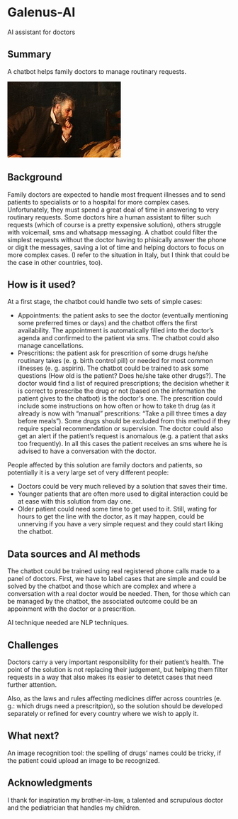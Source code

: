 # Galenus-AI

AI assistant for doctors


## Summary

A chatbot helps family doctors to manage routinary requests.

![Doctor](https://github.com/Sil-py/Galenus-AI/blob/main/Luke_fildes%2C_il_dottore%2C_ante_1891%2C_02.jpg)

## Background

Family doctors are expected to handle most frequent illnesses and to send patients to specialists or to a hospital for more complex cases. 
Unfortunately, they must spend a great deal of time in answering to very routinary requests. Some doctors hire a human assistant to filter such requests (which of course is a pretty expensive solution), others struggle with voicemail, sms and whatsapp messaging. 
A chatbot could filter the simplest requests without the doctor having to phisically answer the phone or digit the messages, saving a lot of time and helping doctors to focus on more complex cases. 
(I refer to the situation in Italy, but I think that could be the case in other countries, too).


## How is it used?

At a first stage, the chatbot could handle two sets of simple cases:
* Appointments: the patient asks to see the doctor (eventually mentioning some preferred times or days) and the chatbot offers the first availability.
The appointment is automatically filled into the doctor’s agenda and confirmed to the patient via sms. The chatbot could also manage cancellations.
* Prescritions: the patient ask for prescrition of some drugs he/she routinary takes (e. g. birth control pill) or needed for most common illnesses (e. g. aspirin). The chatbot could be trained to ask some questions (How old is the patient? Does he/she take other drugs?). The doctor would find a list of required prescriptions; the decision whether it is correct to prescribe the drug or not (based on the information the patient gives to the chatbot) is the doctor's one. The prescrition could include some instructions on how often or how to take th drug (as it already is now with “manual” prescritions: “Take a pill three times a day before meals”). Some drugs should be excluded from this method if they require special recommendation or supervision. The doctor could also get an alert if the patient’s request is anomalous (e.g. a patient that asks too frequently). In all this cases the patient receives an sms where he is advised to have a conversation with the doctor.

People affected by this solution are family doctors and patients, so potentially it is a very large set of very different people:
* Doctors could be very much relieved by a solution that saves their time. 
* Younger patients that are often more used to digital interaction could be at ease with this solution from day one. 
* Older patient could need some time to get used to it. Still, wating for hours to get the line with the doctor, as it may happen, could be unnerving if you have a very simple request and they could start liking the chatbot.



## Data sources and AI methods

The chatbot could be trained using real registered phone calls made to a panel of doctors. First, we have to label cases that are simple and could be solved by the chatbot and those which are complex and where a conversation with a real doctor would be needed. Then, for those which can be managed by the chatbot, the associated outcome could be an appoinment with the doctor or a prescrition. 

AI technique needed are NLP techniques.


## Challenges

Doctors carry a very important responsibility for their patient’s health. The point of the solution is not replacing their judgement, but helping them filter requests in a way that also makes its easier to detetct cases that need further attention. 

Also, as the laws and rules affecting medicines differ across countries (e. g.: which drugs need a prescritpion), so the solution should be developed separately or refined for every country where we wish to apply it.


## What next?

An image recognition tool: the spelling of drugs’ names could be tricky, if the patient could upload an image to be recognized.


## Acknowledgments

I thank for inspiration my brother-in-law, a talented and scrupulous doctor and the pediatrician that handles my children. 
